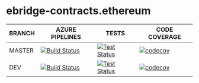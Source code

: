# ebridge-contracts.ethereum

BRANCH | AZURE PIPELINES                                                                                                                                                                                              | TESTS                                                                                                                                                                            | CODE COVERAGE
-------|--------------------------------------------------------------------------------------------------------------------------------------------------------------------------------------------------------------|----------------------------------------------------------------------------------------------------------------------------------------------------------------------------------|--------------
MASTER   | [![Build Status](https://dev.azure.com/eBridgeCrosschain/ebridge-contracts.ethereum/_apis/build/status%2FeBridgeCrosschain.ebridge-contracts.ethereum?branchName=master)](https://dev.azure.com/eBridgeCrosschain/ebridge-contracts.ethereum/_build/latest?definitionId=11&branchName=master) | [![Test Status](https://img.shields.io/azure-devops/tests/eBridgeCrosschain/ebridge-contracts.ethereum/11/master)](https://dev.azure.com/eBridgeCrosschain/ebridge-contracts.ethereum/_build/latest?definitionId=11&branchName=master) | [![codecov](https://codecov.io/gh/eBridgeCrosschain/ebridge-contracts.ethereum/branch/master/graph/badge.svg?token=N0ADSUJ1LT)](https://codecov.io/gh/eBridgeCrosschain/ebridge-contracts.ethereum)
DEV    | [![Build Status](https://dev.azure.com/eBridgeCrosschain/ebridge-contracts.ethereum/_apis/build/status%2FeBridgeCrosschain.ebridge-contracts.ethereum?branchName=dev)](https://dev.azure.com/eBridgeCrosschain/ebridge-contracts.ethereum/_build/latest?definitionId=11&branchName=dev)   | [![Test Status](https://img.shields.io/azure-devops/tests/eBridgeCrosschain/ebridge-contracts.ethereum/11/dev)](https://dev.azure.com/eBridgeCrosschain/ebridge-contracts.ethereum/_build/latest?definitionId=11&branchName=dev)   | [![codecov](https://codecov.io/gh/eBridgeCrosschain/ebridge-contracts.ethereum/branch/dev/graph/badge.svg?token=N0ADSUJ1LT)](https://codecov.io/gh/eBridgeCrosschain/ebridge-contracts.ethereum)


